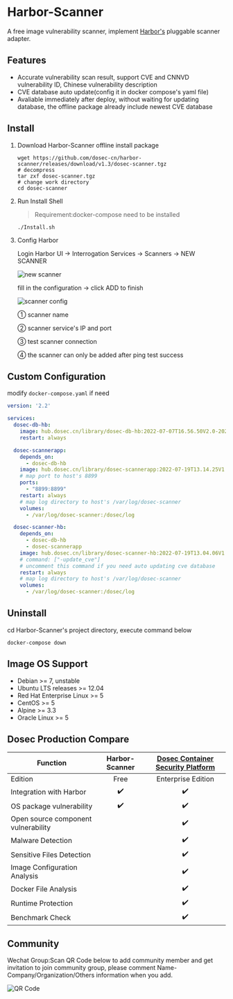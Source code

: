 # Harbor-Scanner

A free image vulnerability scanner, implement [Harbor's](https://github.com/goharbor/harbor) pluggable scanner adapter.

## Features

* Accurate vulnerability scan result, support CVE and CNNVD vulnerability ID, Chinese vulnerability description
* CVE database auto update(config it in docker compose's yaml file)
* Avaliable immediately after deploy, without waiting for updating database, the offline package already include newest CVE database

## Install

1. Download Harbor-Scanner offline install package 

    ```shell
    wget https://github.com/dosec-cn/harbor-scanner/releases/download/v1.3/dosec-scanner.tgz
    # decompress
    tar zxf dosec-scanner.tgz
    # change work directory
    cd dosec-scanner
    ```

2. Run Install Shell

    > Requirement:docker-compose need to be installed

    ```shell
    ./Install.sh
    ```

3. Config Harbor

    Login Harbor UI -> Interrogation Services -> Scanners -> NEW SCANNER

    ![new scanner](http://img.dosec.cn/20191223112746.png)

    fill in the configuration -> click ADD to finish

    ![scanner config](http://img.dosec.cn/20200112194526.png)

    ① scanner name

    ② scanner service's IP and port

    ③ test scanner connection

    ④ the scanner can only be added after ping test success

## Custom Configuration

modify `docker-compose.yaml` if need

```yaml
version: '2.2'

services:
  dosec-db-hb:
    image: hub.dosec.cn/library/dosec-db-hb:2022-07-07T16.56.50V2.0-20220706
    restart: always

  dosec-scannerapp:
    depends_on:
      - dosec-db-hb
    image: hub.dosec.cn/library/dosec-scannerapp:2022-07-19T13.14.25V1.0.1_prod
    # map port to host's 8899
    ports:
      - "8899:8899"
    restart: always
    # map log directory to host's /var/log/dosec-scanner
    volumes:
      - /var/log/dosec-scanner:/dosec/log

  dosec-scanner-hb:
    depends_on:
      - dosec-db-hb
      - dosec-scannerapp
    image: hub.dosec.cn/library/dosec-scanner-hb:2022-07-19T13.04.06V1.3_release
    # command: ["-update_cve"]
    # uncomment this command if you need auto updating cve database
    restart: always
    # map log directory to host's /var/log/dosec-scanner
    volumes:
      - /var/log/dosec-scanner:/dosec/log
```

## Uninstall

cd Harbor-Scanner's project directory, execute command below

```shell
docker-compose down
```

## Image OS Support

- Debian >= 7, unstable
- Ubuntu LTS releases >= 12.04
- Red Hat Enterprise Linux >= 5
- CentOS >= 5
- Alpine >= 3.3
- Oracle Linux >= 5

## Dosec Production Compare

|               Function              |   Harbor-Scanner   | [Dosec Container Security Platform](https://www.dosec.cn/) |
| ----------------------------------- | :----------------: | :--------------------------------------------------------: |
| Edition                             |        Free        |                     Enterprise Edition                     |
| Integration with Harbor             | :heavy_check_mark: |                     :heavy_check_mark:                     |
| OS package vulnerability            | :heavy_check_mark: |                     :heavy_check_mark:                     |
| Open source component vulnerability |                    |                     :heavy_check_mark:                     |
| Malware Detection                   |                    |                     :heavy_check_mark:                     |
| Sensitive Files Detection           |                    |                     :heavy_check_mark:                     |
| Image Configuration Analysis        |                    |                     :heavy_check_mark:                     |
| Docker File Analysis                |                    |                     :heavy_check_mark:                     |
| Runtime Protection                  |                    |                     :heavy_check_mark:                     |
| Benchmark Check                     |                    |                     :heavy_check_mark:                     |

## Community 

Wechat Group:Scan QR Code below to add community member and get invitation to join community group, please comment Name-Company/Organization/Others information when you add.

![QR Code](http://img.dosec.cn/2019_10_28_1838167633.png)
